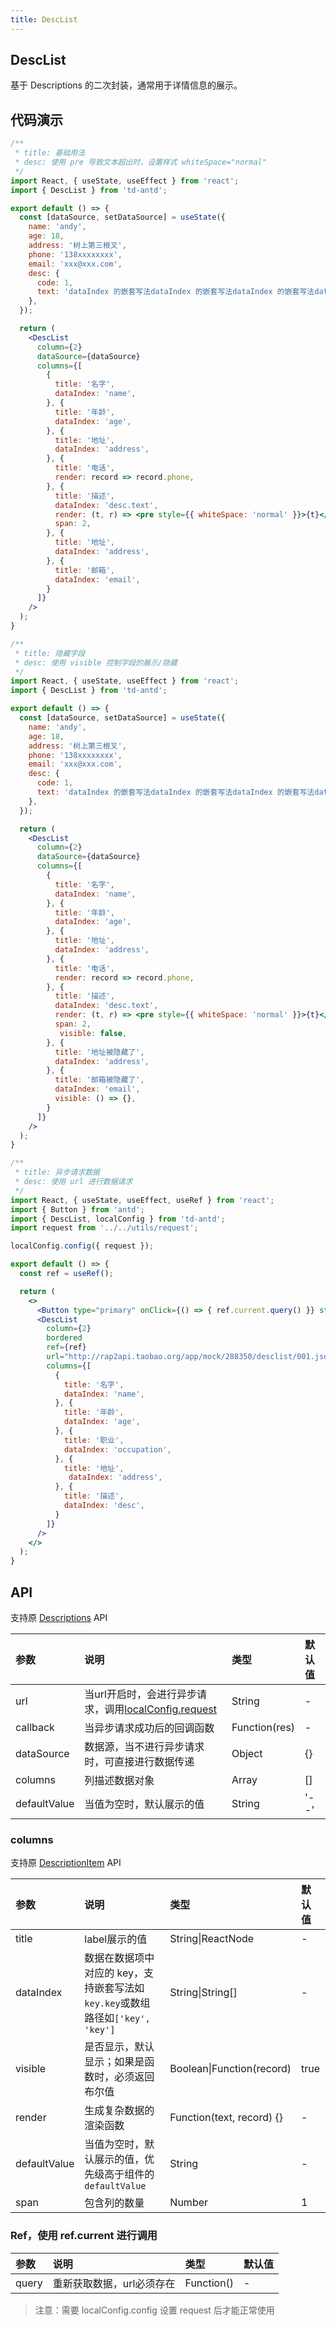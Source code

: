 ```yaml
---
title: DescList
---
```


## DescList

基于 Descriptions 的二次封装，通常用于详情信息的展示。

## 代码演示

```jsx
/**
 * title: 基础用法
 * desc: 使用 pre 导致文本超出时，设置样式 whiteSpace="normal"
 */
import React, { useState, useEffect } from 'react';
import { DescList } from 'td-antd';

export default () => {
  const [dataSource, setDataSource] = useState({
    name: 'andy',
    age: 18,
    address: '树上第三根叉',
    phone: '138xxxxxxxx',
    email: 'xxx@xxx.com',
    desc: {
      code: 1,
      text: 'dataIndex 的嵌套写法dataIndex 的嵌套写法dataIndex 的嵌套写法dataIndex 的嵌套写法dataIndex 的嵌套写法dataIndex 的嵌套写法dataIndex 的嵌套写法dataIndex 的嵌套写法dataIndex 的嵌套写法dataIndex 的嵌套写法dataIndex 的嵌套写法dataIndex 的嵌套写法dataIndex 的嵌套写法dataIndex 的嵌套写法dataIndex 的嵌套写法dataIndex 的嵌套写法dataIndex 的嵌套写法dataIndex 的嵌套写法dataIndex 的嵌套写法'
    },
  });

  return (
    <DescList
      column={2}
      dataSource={dataSource}
      columns={[
        {
          title: '名字',
          dataIndex: 'name',
        }, {
          title: '年龄',
          dataIndex: 'age',
        }, {
          title: '地址',
          dataIndex: 'address',
        }, {
          title: '电话',
          render: record => record.phone,
        }, {
          title: '描述',
          dataIndex: 'desc.text',
          render: (t, r) => <pre style={{ whiteSpace: 'normal' }}>{t}</pre>,
          span: 2,
        }, {
          title: '地址',
          dataIndex: 'address',
        }, {
          title: '邮箱',
          dataIndex: 'email',
        }
      ]}
    />
  );
}
```

```jsx
/**
 * title: 隐藏字段
 * desc: 使用 visible 控制字段的展示/隐藏
 */
import React, { useState, useEffect } from 'react';
import { DescList } from 'td-antd';

export default () => {
  const [dataSource, setDataSource] = useState({
    name: 'andy',
    age: 18,
    address: '树上第三根叉',
    phone: '138xxxxxxxx',
    email: 'xxx@xxx.com',
    desc: {
      code: 1,
      text: 'dataIndex 的嵌套写法dataIndex 的嵌套写法dataIndex 的嵌套写法dataIndex 的嵌套写法dataIndex 的嵌套写法dataIndex 的嵌套写法dataIndex 的嵌套写法dataIndex 的嵌套写法dataIndex 的嵌套写法dataIndex 的嵌套写法dataIndex 的嵌套写法dataIndex 的嵌套写法dataIndex 的嵌套写法dataIndex 的嵌套写法dataIndex 的嵌套写法dataIndex 的嵌套写法dataIndex 的嵌套写法dataIndex 的嵌套写法dataIndex 的嵌套写法'
    },
  });

  return (
    <DescList
      column={2}
      dataSource={dataSource}
      columns={[
        {
          title: '名字',
          dataIndex: 'name',
        }, {
          title: '年龄',
          dataIndex: 'age',
        }, {
          title: '地址',
          dataIndex: 'address',
        }, {
          title: '电话',
          render: record => record.phone,
        }, {
          title: '描述',
          dataIndex: 'desc.text',
          render: (t, r) => <pre style={{ whiteSpace: 'normal' }}>{t}</pre>,
          span: 2,
           visible: false,
        }, {
          title: '地址被隐藏了',
          dataIndex: 'address',
        }, {
          title: '邮箱被隐藏了',
          dataIndex: 'email',
          visible: () => {},
        }
      ]}
    />
  );
}
```

```jsx
/**
 * title: 异步请求数据
 * desc: 使用 url 进行数据请求
 */
import React, { useState, useEffect, useRef } from 'react';
import { Button } from 'antd';
import { DescList, localConfig } from 'td-antd';
import request from '../../utils/request';

localConfig.config({ request });

export default () => {
  const ref = useRef();

  return (
    <>
      <Button type="primary" onClick={() => { ref.current.query() }} style={{ marginBottom: 12 }}>重新请求数据</Button>
      <DescList
        column={2}
        bordered
        ref={ref}
        url="http://rap2api.taobao.org/app/mock/288350/desclist/001.json"
        columns={[
          {
            title: '名字',
            dataIndex: 'name',
          }, {
            title: '年龄',
            dataIndex: 'age',
          }, {
            title: '职业',
            dataIndex: 'occupation',
          }, {
            title: '地址',
             dataIndex: 'address',
          }, {
            title: '描述',
            dataIndex: 'desc',
          }
        ]}
      />
    </>
  );
}
```

## API

支持原 [Descriptions](https://ant-design.gitee.io/components/descriptions-cn/) API

|参数|说明|类型|默认值|
|:--|:--|:--|:--|
|url|当url开启时，会进行异步请求，调用[localConfig.request](/high-coupling/local-config)|String|-|
|callback|当异步请求成功后的回调函数|Function(res)|-|
|dataSource|数据源，当不进行异步请求时，可直接进行数据传递|Object|{}|
|columns|列描述数据对象|Array|[]|
|defaultValue|当值为空时，默认展示的值|String|'--'|

### columns

支持原 [DescriptionItem](https://ant-design.gitee.io/components/descriptions-cn/#DescriptionItem) API

|参数|说明|类型|默认值|
|:--|:--|:--|:--|
|title|label展示的值|String\|ReactNode|-|
|dataIndex|数据在数据项中对应的 key，支持嵌套写法如`key.key`或数组路径如`['key', 'key']`|String\|String[]|-|
|visible|是否显示，默认显示；如果是函数时，必须返回布尔值|Boolean\|Function(record)|true|
|render|生成复杂数据的渲染函数|Function(text, record) {}|-|
|defaultValue|当值为空时，默认展示的值，优先级高于组件的`defaultValue`|String|-|
|span|包含列的数量|Number|1|

### Ref，使用 ref.current 进行调用

|参数|说明|类型|默认值|
|:--|:--|:--|:--|
|query|重新获取数据，url必须存在|Function()|-|

> 注意：需要 localConfig.config 设置 request 后才能正常使用
